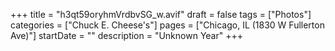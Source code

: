 +++
title = "h3qt59oryhmVrdbvSG_w.avif"
draft = false
tags = ["Photos"]
categories = ["Chuck E. Cheese's"]
pages = ["Chicago, IL (1830 W Fullerton Ave)"]
startDate = ""
description = "Unknown Year"
+++

